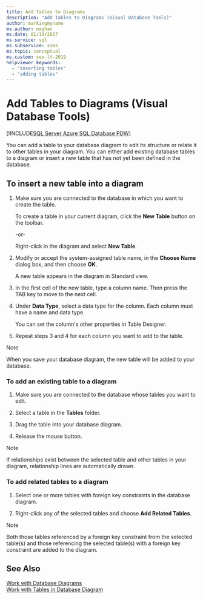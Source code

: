 ```yaml
---
title: Add Tables to Diagrams
description: "Add Tables to Diagrams (Visual Database Tools)"
author: markingmyname
ms.author: maghan
ms.date: 01/19/2017
ms.service: sql
ms.subservice: ssms
ms.topic: conceptual
ms.custom: seo-lt-2019
helpviewer_keywords:
  - "inserting tables"
  - "adding tables"
---
```


# Add Tables to Diagrams (Visual Database Tools)

[!INCLUDE[SQL Server Azure SQL Database PDW](../../includes/applies-to-version/sql-asdb-asdbmi-pdw.md)]

You can add a table to your database diagram to edit its structure or relate it to other tables in your diagram. You can either add existing database tables to a diagram or insert a new table that has not yet been defined in the database.
  
## To insert a new table into a diagram

1. Make sure you are connected to the database in which you want to create the table.

   To create a table in your current diagram, click the **New Table** button on the toolbar.

   -or-  

   Right-click in the diagram and select **New Table**.

2. Modify or accept the system-assigned table name, in the **Choose Name** dialog box, and then choose **OK**.

   A new table appears in the diagram in Standard view.

3. In the first cell of the new table, type a column name. Then press the TAB key to move to the next cell.

4. Under **Data Type**, select a data type for the column. Each column must have a name and data type.

   You can set the column's other properties in Table Designer.

5. Repeat steps 3 and 4 for each column you want to add to the table.

> [!NOTE]
> When you save your database diagram, the new table will be added to your database.

### To add an existing table to a diagram

1. Make sure you are connected to the database whose tables you want to edit.

2. Select a table in the **Tables** folder.

3. Drag the table into your database diagram.

4. Release the mouse button.

> [!NOTE]
> If relationships exist between the selected table and other tables in your diagram, relationship lines are automatically drawn.

### To add related tables to a diagram  

1. Select one or more tables with foreign key constraints in the database diagram.  

2. Right-click any of the selected tables and choose **Add Related Tables**.  

> [!NOTE]
> Both those tables referenced by a foreign key constraint from the selected table(s) and those referencing the selected table(s) with a foreign key constraint are added to the diagram.  

## See Also

[Work with Database Diagrams](../../ssms/visual-db-tools/work-with-database-diagrams-visual-database-tools.md)  
[Work with Tables in Database Diagram](../../ssms/visual-db-tools/work-with-tables-in-database-diagram-visual-database-tools.md)
